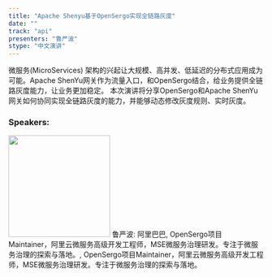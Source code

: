 ```yaml
---
title: "Apache Shenyu基于OpenSergo实现全链路灰度"
date: "" 
track: "api"
presenters: "鲁严波"
stype: "中文演讲"
---
```

微服务(MicroServices) 架构的兴起让大规模、高并发、低延迟的分布式应用成为可能。Apache ShenYu网关作为流量入口，和OpenSergo结合，给业务提供全链路灰度能力，让业务更加稳定。
本次演讲将分享OpenSergo和Apache ShenYu网关如何协同实现全链路灰度的能力，并能够动态修改灰度规则、实时灰度。
 ### Speakers: 
 <img src="images/speaker/1179.png" width="200" />
 鲁严波: 阿里巴巴, OpenSergo项目Maintainer，阿里云微服务高级开发工程师，MSE微服务治理研发。专注于微服务治理的探索与落地。, OpenSergo项目Maintainer，阿里云微服务高级开发工程师，MSE微服务治理研发。专注于微服务治理的探索与落地。
 